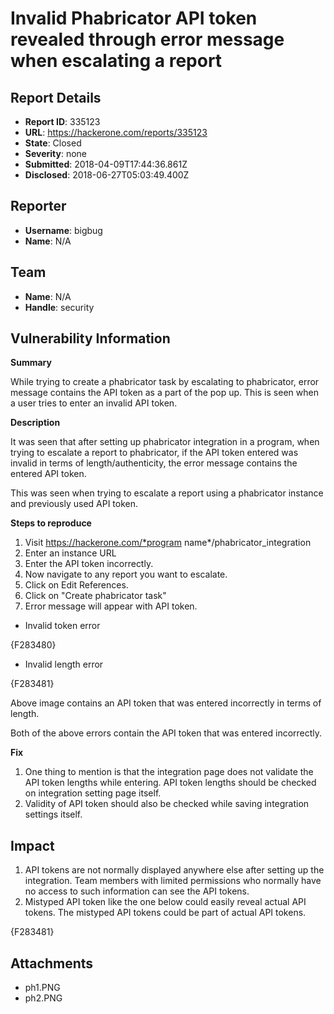 # Invalid Phabricator API token revealed through error message when escalating a report

## Report Details
- **Report ID**: 335123
- **URL**: https://hackerone.com/reports/335123
- **State**: Closed
- **Severity**: none
- **Submitted**: 2018-04-09T17:44:36.861Z
- **Disclosed**: 2018-06-27T05:03:49.400Z

## Reporter
- **Username**: bigbug
- **Name**: N/A

## Team
- **Name**: N/A
- **Handle**: security

## Vulnerability Information
**Summary**

While trying to create a phabricator task by escalating to phabricator, error message contains the API token as a part of the pop up. This is seen when a user tries to enter an invalid API token.

**Description**

It was seen that after setting up phabricator integration in a program, when trying to escalate a report to phabricator, if the API token entered was invalid in terms of length/authenticity, the error message contains the entered API token. 

This was seen when trying to escalate a report using a phabricator instance and previously used API token. 

**Steps to reproduce**

1. Visit https://hackerone.com/*program name*/phabricator_integration
1. Enter an instance URL
1. Enter the API token incorrectly.
1. Now navigate to any report you want to escalate.
1. Click on Edit References.
1. Click on "Create phabricator task"
1. Error message will appear with API token.

+ Invalid token error

{F283480}


+ Invalid length error

{F283481}

Above image contains an API token that was entered incorrectly in terms of length. 

Both of the above errors contain the API token that was entered incorrectly.

**Fix**

1. One thing to mention is that the integration page does not validate the API token lengths while entering. API token lengths should be checked on integration setting page itself.
1. Validity of API token should also be checked while saving integration settings itself.

## Impact

1. API tokens are not normally displayed anywhere else after setting up the integration. Team members with limited permissions who normally have no access to such information can see the API tokens.
1. Mistyped API token like the one below could easily reveal actual API tokens. The mistyped API tokens could be part of actual API tokens. 

{F283481}

## Attachments
- ph1.PNG
- ph2.PNG
